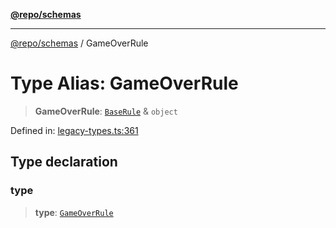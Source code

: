 [**@repo/schemas**](../README.md)

***

[@repo/schemas](../README.md) / GameOverRule

# Type Alias: GameOverRule

> **GameOverRule**: [`BaseRule`](BaseRule.md) & `object`

Defined in: [legacy-types.ts:361](https://github.com/alexqguo/drinking-board-game-v3/blob/1fd51bdd7d56dd7c938617f9ae2969ed8892dac1/packages/schemas/src/legacy-types.ts#L361)

## Type declaration

### type

> **type**: [`GameOverRule`](../enumerations/RuleType.md#gameoverrule)
